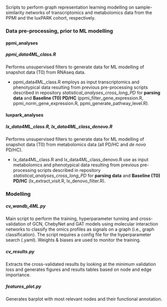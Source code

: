 Scripts to perform graph representation learning modelling on sample-similarity networks of transcriptomics and metabolomics data from the PPMI and the luxPARK cohort, respectively. 

### Data pre-processing, prior to ML modelling

#### ppmi_analyses 

##### ppmi_data4ML_class.R
Performs unsupervised filters to generate data for ML modelling of snapshot data (T0) from RNAseq data.

* ppmi_data4ML_class.R employs as input transcriptomics and phenotypical data resulting from previous pre-processing scripts described in repository *statistical_analyses_cross_long_PD* for **parsing data** and **Baseline (T0) PD/HC** (ppmi_filter_gene_expression.R, ppmi_norm_gene_expression.R, ppmi_generate_pathway_level.R). 

#### luxpark_analyses 

##### lx_data4ML_class.R, lx_data4ML_class_denovo.R
Performs unsupervised filters to generate data for ML modelling of snapshot data (T0) from metabolomics data (all PD/HC and *de novo* PD/HC).

* lx_data4ML_class.R and lx_data4ML_class_denovo.R use as input metabolomics and phenotypical data resulting from previous pre-processing scripts described in repository *statistical_analyses_cross_long_PD* for **parsing data** and **Baseline (T0) PD/HC** (lx_extract_visit.R, lx_denovo_filter.R). 

### Modelling

##### cv_wandb_4ML.py
Main script to perform the training, hyperparameter tunning and cross-validation of GCN, ChebyNet and GAT models using molecular interaction networks to classify the omics profiles as signals on a graph (i.e., graph classification). The script requires a config file for the hyperparameter search (.yaml). Weights & biases are used to monitor the training.

##### cv_results.py
Extracts the cross-validated results by looking at the minimum validation loss and generates figures and results tables based on node and edge importance.

##### features_plot.py
Generates barplot with most relevant nodes and their functional annotation.
